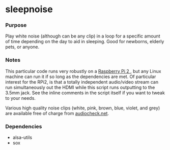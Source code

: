 # sleepnoise
### Purpose
Play white noise (although can be any clip) in a loop for a specific amount of time depending on the day to aid in sleeping.  Good for newborns, elderly pets, or anyone.

### Notes
This particular code runs very robustly on a [Raspberry Pi 2 ](https://www.raspberrypi.org/products/raspberry-pi-2-model-b), but any Linux machine can run it if so long as the dependencies are met. Of particular interest for the RPi2, is that a totally independent audio/video stream can run simultaneously out the HDMI while this script runs outputting to the 3.5mm jack. See the inline comments in the script itself if you want to tweak to your needs.

Various high quality noise clips (white, pink, brown, blue, violet, and grey) are available free of charge from [audiocheck.net](http://www.audiocheck.net/testtones_highdefinitionaudio.php).

### Dependencies
* alsa-utils
* sox
